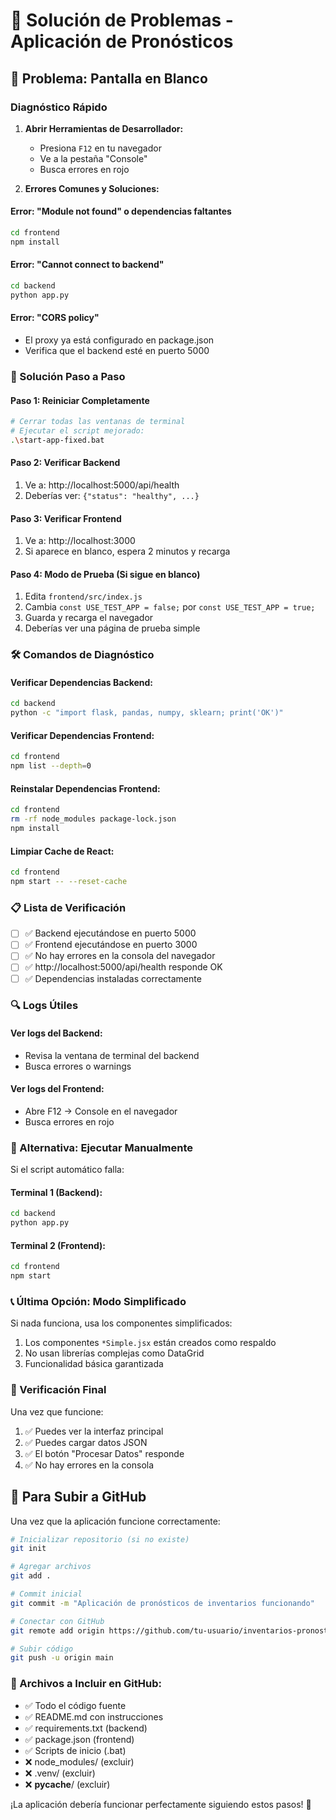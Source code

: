 # 🔧 Solución de Problemas - Aplicación de Pronósticos

## 🚨 Problema: Pantalla en Blanco

### Diagnóstico Rápido

1. **Abrir Herramientas de Desarrollador:**
   - Presiona `F12` en tu navegador
   - Ve a la pestaña "Console"
   - Busca errores en rojo

2. **Errores Comunes y Soluciones:**

#### Error: "Module not found" o dependencias faltantes
```bash
cd frontend
npm install
```

#### Error: "Cannot connect to backend"
```bash
cd backend
python app.py
```

#### Error: "CORS policy" 
- El proxy ya está configurado en package.json
- Verifica que el backend esté en puerto 5000

### 🔄 Solución Paso a Paso

#### Paso 1: Reiniciar Completamente
```bash
# Cerrar todas las ventanas de terminal
# Ejecutar el script mejorado:
.\start-app-fixed.bat
```

#### Paso 2: Verificar Backend
1. Ve a: http://localhost:5000/api/health
2. Deberías ver: `{"status": "healthy", ...}`

#### Paso 3: Verificar Frontend
1. Ve a: http://localhost:3000
2. Si aparece en blanco, espera 2 minutos y recarga

#### Paso 4: Modo de Prueba (Si sigue en blanco)
1. Edita `frontend/src/index.js`
2. Cambia `const USE_TEST_APP = false;` por `const USE_TEST_APP = true;`
3. Guarda y recarga el navegador
4. Deberías ver una página de prueba simple

### 🛠️ Comandos de Diagnóstico

#### Verificar Dependencias Backend:
```bash
cd backend
python -c "import flask, pandas, numpy, sklearn; print('OK')"
```

#### Verificar Dependencias Frontend:
```bash
cd frontend
npm list --depth=0
```

#### Reinstalar Dependencias Frontend:
```bash
cd frontend
rm -rf node_modules package-lock.json
npm install
```

#### Limpiar Cache de React:
```bash
cd frontend
npm start -- --reset-cache
```

### 📋 Lista de Verificación

- [ ] ✅ Backend ejecutándose en puerto 5000
- [ ] ✅ Frontend ejecutándose en puerto 3000  
- [ ] ✅ No hay errores en la consola del navegador
- [ ] ✅ http://localhost:5000/api/health responde OK
- [ ] ✅ Dependencias instaladas correctamente

### 🔍 Logs Útiles

#### Ver logs del Backend:
- Revisa la ventana de terminal del backend
- Busca errores o warnings

#### Ver logs del Frontend:
- Abre F12 → Console en el navegador
- Busca errores en rojo

### 🚀 Alternativa: Ejecutar Manualmente

Si el script automático falla:

#### Terminal 1 (Backend):
```bash
cd backend
python app.py
```

#### Terminal 2 (Frontend):
```bash
cd frontend
npm start
```

### 📞 Última Opción: Modo Simplificado

Si nada funciona, usa los componentes simplificados:

1. Los componentes `*Simple.jsx` están creados como respaldo
2. No usan librerías complejas como DataGrid
3. Funcionalidad básica garantizada

### 🎯 Verificación Final

Una vez que funcione:
1. ✅ Puedes ver la interfaz principal
2. ✅ Puedes cargar datos JSON
3. ✅ El botón "Procesar Datos" responde
4. ✅ No hay errores en la consola

## 🔄 Para Subir a GitHub

Una vez que la aplicación funcione correctamente:

```bash
# Inicializar repositorio (si no existe)
git init

# Agregar archivos
git add .

# Commit inicial
git commit -m "Aplicación de pronósticos de inventarios funcionando"

# Conectar con GitHub
git remote add origin https://github.com/tu-usuario/inventarios-pronostico.git

# Subir código
git push -u origin main
```

### 📁 Archivos a Incluir en GitHub:
- ✅ Todo el código fuente
- ✅ README.md con instrucciones
- ✅ requirements.txt (backend)
- ✅ package.json (frontend)
- ✅ Scripts de inicio (.bat)
- ❌ node_modules/ (excluir)
- ❌ .venv/ (excluir)
- ❌ __pycache__/ (excluir)

¡La aplicación debería funcionar perfectamente siguiendo estos pasos! 🚀
